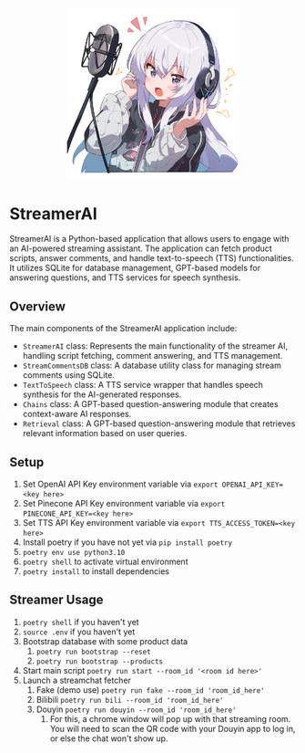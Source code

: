<p align="center">
  <img src="./streamerai.png" alt="AI" width="60%" />
</p>

# StreamerAI

StreamerAI is a Python-based application that allows users to engage with an AI-powered streaming assistant. The application can fetch product scripts, answer comments, and handle text-to-speech (TTS) functionalities. It utilizes SQLite for database management, GPT-based models for answering questions, and TTS services for speech synthesis.

## Overview

The main components of the StreamerAI application include:

- `StreamerAI` class: Represents the main functionality of the streamer AI, handling script fetching, comment answering, and TTS management.
- `StreamCommentsDB` class: A database utility class for managing stream comments using SQLite.
- `TextToSpeech` class: A TTS service wrapper that handles speech synthesis for the AI-generated responses.
- `Chains` class: A GPT-based question-answering module that creates context-aware AI responses.
- `Retrieval` class: A GPT-based question-answering module that retrieves relevant information based on user queries.

## Setup

1. Set OpenAI API Key environment variable via `export OPENAI_API_KEY=<key here>`
2. Set Pinecone API Key environment variable via `export PINECONE_API_KEY=<key here>`
3. Set TTS API Key environment variable via `export TTS_ACCESS_TOKEN=<key here>`
4. Install poetry if you have not yet via `pip install poetry`
5. `poetry env use python3.10`
6. `poetry shell` to activate virtual environment
7. `poetry install` to install dependencies

## Streamer Usage

1. `poetry shell` if you haven't yet
2. `source .env` if you haven't yet
3. Bootstrap database with some product data
   1. `poetry run bootstrap --reset`
   2. `poetry run bootstrap --products`
4. Start main script `poetry run start --room_id '<room id here>'`
5. Launch a streamchat fetcher
   1. Fake (demo use) `poetry run fake --room_id 'room_id_here'`
   2. Bilibili `poetry run bili --room_id 'room_id_here'`
   3. Douyin `poetry run douyin --room_id 'room_id_here'`
      1. For this, a chrome window will pop up with that streaming room. You will need to scan the QR code with your Douyin app to log in, or else the chat won't show up.